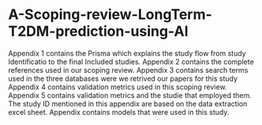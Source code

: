# A-Scoping-review-LongTerm-T2DM-prediction-using-AI
Appendix 1 contains the Prisma which explains the study flow from study Identificatio to the final Included studies.
Appendix 2 contains the complete references used in our scoping review.
Appendix 3 contains search terms used in the three databases were we retrived our papers for this study
Appendix 4 contains validation metrics used in this scoping review.
Appendix 5 contains validation metrics and the studie that employed them. The study ID mentioned in this appendix are based on the data extraction excel sheet.
Appendix  contains models that were used in this study.
